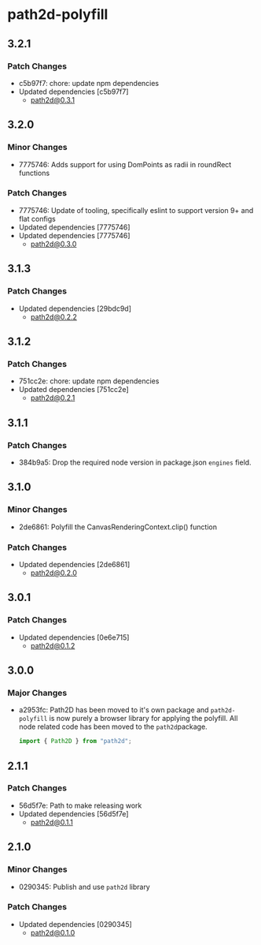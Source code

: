 # path2d-polyfill

## 3.2.1

### Patch Changes

- c5b97f7: chore: update npm dependencies
- Updated dependencies [c5b97f7]
  - path2d@0.3.1

## 3.2.0

### Minor Changes

- 7775746: Adds support for using DomPoints as radii in roundRect functions

### Patch Changes

- 7775746: Update of tooling, specifically eslint to support version 9+ and flat configs
- Updated dependencies [7775746]
- Updated dependencies [7775746]
  - path2d@0.3.0

## 3.1.3

### Patch Changes

- Updated dependencies [29bdc9d]
  - path2d@0.2.2

## 3.1.2

### Patch Changes

- 751cc2e: chore: update npm dependencies
- Updated dependencies [751cc2e]
  - path2d@0.2.1

## 3.1.1

### Patch Changes

- 384b9a5: Drop the required node version in package.json `engines` field.

## 3.1.0

### Minor Changes

- 2de6861: Polyfill the CanvasRenderingContext.clip() function

### Patch Changes

- Updated dependencies [2de6861]
  - path2d@0.2.0

## 3.0.1

### Patch Changes

- Updated dependencies [0e6e715]
  - path2d@0.1.2

## 3.0.0

### Major Changes

- a2953fc: Path2D has been moved to it's own package and `path2d-polyfill` is now purely a browser library for applying the polyfill. All node related code has been moved to the `path2d`package.

  ```js
  import { Path2D } from "path2d";
  ```

## 2.1.1

### Patch Changes

- 56d5f7e: Path to make releasing work
- Updated dependencies [56d5f7e]
  - path2d@0.1.1

## 2.1.0

### Minor Changes

- 0290345: Publish and use `path2d` library

### Patch Changes

- Updated dependencies [0290345]
  - path2d@0.1.0
